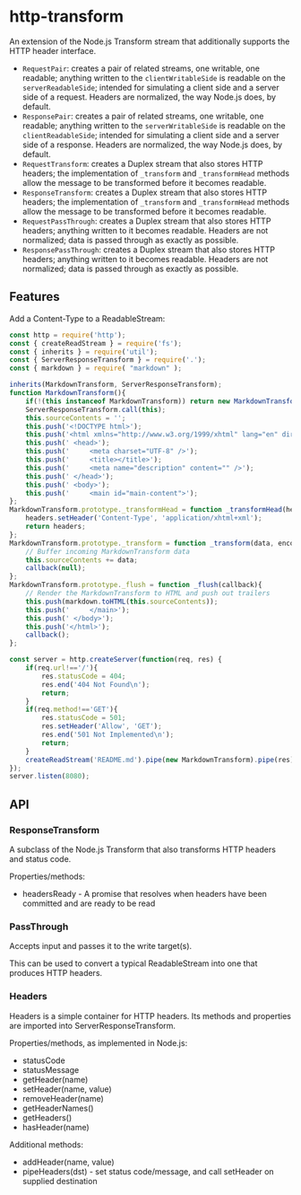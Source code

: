 # http-transform

An extension of the Node.js Transform stream that additionally supports the HTTP header interface.

* `RequestPair`: creates a pair of related streams, one writable, one readable; anything written to the `clientWritableSide` is readable on the `serverReadableSide`; intended for simulating a client side and a server side of a request. Headers are normalized, the way Node.js does, by default.
* `ResponsePair`:  creates a pair of related streams, one writable, one readable; anything written to the `serverWritableSide` is readable on the `clientReadableSide`; intended for simulating a client side and a server side of a response. Headers are normalized, the way Node.js does, by default.
* `RequestTransform`: creates a Duplex stream that also stores HTTP headers; the implementation of `_transform` and `_transformHead` methods allow the message to be transformed before it becomes readable.
* `ResponseTransform`: creates a Duplex stream that also stores HTTP headers; the implementation of `_transform` and `_transformHead` methods allow the message to be transformed before it becomes readable.
* `RequestPassThrough`: creates a Duplex stream that also stores HTTP headers; anything written to it becomes readable. Headers are not normalized; data is passed through as exactly as possible.
* `ResponsePassThrough`: creates a Duplex stream that also stores HTTP headers; anything written to it becomes readable. Headers are not normalized; data is passed through as exactly as possible.


## Features

Add a Content-Type to a ReadableStream:

```javascript
const http = require('http');
const { createReadStream } = require('fs');
const { inherits } = require('util');
const { ServerResponseTransform } = require('.');
const { markdown } = require( "markdown" );

inherits(MarkdownTransform, ServerResponseTransform);
function MarkdownTransform(){
	if(!(this instanceof MarkdownTransform)) return new MarkdownTransform();
	ServerResponseTransform.call(this);
	this.sourceContents = '';
	this.push('<!DOCTYPE html>');
	this.push('<html xmlns="http://www.w3.org/1999/xhtml" lang="en" dir="ltr">');
	this.push('	<head>');
	this.push('		<meta charset="UTF-8" />');
	this.push('		<title></title>');
	this.push('		<meta name="description" content="" />');
	this.push('	</head>');
	this.push('	<body>');
	this.push('		<main id="main-content">');
};
MarkdownTransform.prototype._transformHead = function _transformHead(headers){
	headers.setHeader('Content-Type', 'application/xhtml+xml');
	return headers;
};
MarkdownTransform.prototype._transform = function _transform(data, encoding, callback){
	// Buffer incoming MarkdownTransform data
	this.sourceContents += data;
	callback(null);
};
MarkdownTransform.prototype._flush = function _flush(callback){
	// Render the MarkdownTransform to HTML and push out trailers
	this.push(markdown.toHTML(this.sourceContents));
	this.push('		</main>');
	this.push('	</body>');
	this.push('</html>');
	callback();
};

const server = http.createServer(function(req, res) {
	if(req.url!=='/'){
		res.statusCode = 404;
		res.end('404 Not Found\n');
		return;
	}
	if(req.method!=='GET'){
		res.statusCode = 501;
		res.setHeader('Allow', 'GET');
		res.end('501 Not Implemented\n');
		return;
	}
	createReadStream('README.md').pipe(new MarkdownTransform).pipe(res);
});
server.listen(8080);
```

## API

### ResponseTransform

A subclass of the Node.js Transform that also transforms HTTP headers and status code.

Properties/methods:

* headersReady - A promise that resolves when headers have been committed and are ready to be read

### PassThrough

Accepts input and passes it to the write target(s).

This can be used to convert a typical ReadableStream into one that produces HTTP headers.

### Headers

Headers is a simple container for HTTP headers. Its methods and properties are imported into ServerResponseTransform.

Properties/methods, as implemented in Node.js:

* statusCode
* statusMessage
* getHeader(name)
* setHeader(name, value)
* removeHeader(name)
* getHeaderNames()
* getHeaders()
* hasHeader(name)

Additional methods:

* addHeader(name, value)
* pipeHeaders(dst) - set status code/message, and call setHeader on supplied destination
